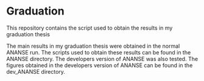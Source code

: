 # Graduation
This repository contains the script used to obtain the results in my graduation thesis

The main results in my graduation thesis were obtained in the normal ANANSE run. The scripts used to obtain these results can be found in the ANANSE directory.
The developers version of ANANSE was also tested. The figures obtained in the developers version of ANANSE can be found in the dev_ANANSE directory.

